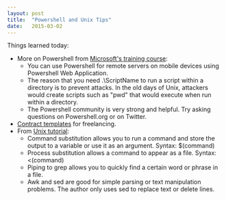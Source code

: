 ```yaml
---
layout: post
title:  "Powershell and Unix Tips"
date:   2015-03-02
---
```

Things learned today:

* More on Powershell from [Microsoft's training course](http://www.microsoftvirtualacademy.com/training-courses/getting-started-with-powershell-3-0-jump-start):
	* You can use Powershell for remote servers on mobile devices using Powershell Web Application.
	* The reason that you need .\ScriptName to run a script within a directory is to prevent attacks. In the old days of Unix, attackers would create scripts such as "pwd" that would execute when run within a directory.
	* The Powershell community is very strong and helpful. Try asking questions on Powershell.org or on Twitter.
* [Contract templates](http://mashable.com/2014/06/30/free-contract-templates/) for freelancing.
* From [Unix tutorial](http://www.oliverelliott.org/article/computing/tut_unix/):
	* Command substitution allows you to run a command and store the output to a variable or use it as an argument. Syntax: $(command)
	* Process substitution allows a command to appear as a file. Syntax: <(command)
	* Piping to grep allows you to quickly find a certain word or phrase in a file.
	* Awk and sed are good for simple parsing or text manipulation problems. The author only uses sed to replace text or delete lines.
